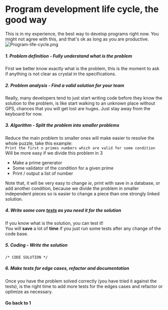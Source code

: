 # Program development life cycle, the good way
This is in my experience, the best way to  develop programs right now. You might not agree with this, and that's ok as long as you are productive. 
![Program-life-cycle.png](https://github.com/juliomatcom/blog/raw/master/content/Program-life-cycle.png)
##### 1. Problem definition - Fully understand what is the **problem**
First we better know exactly what is the problem, this is the moment to ask if anything is not clear as crystal in the specifications.

##### 2. Problem analysis - Find a valid **solution** for your team
Really, many developers tend to just start writing code before they know the solution to the problem, is like start walking to an unknown place without GPS, chances that you will get lost are huges. Just stay away from the keyboard for now.

##### 3. Algorithm - **Split** the problem into **smaller** problems
Reduce the main problem to smaller ones will make easier to resolve the whole puzzle, take this example:  
`Print the first n primes numbers which are valid for some condition`   
Will be more easy if we divide this problem in 3
- Make a prime generator
- Some validator of the condition for a given prime
- Print / output a list of number
 
Note that, it will be very easy to change *ie*, print with save in a database, or add another condition, because we divide the problem in smaller independent pieces so is easier to change a piece than one strongly linked solution.

##### 4. Write some core [tests](https://en.wikipedia.org/wiki/Test-driven_development) as you need it for the solution  
If you know what is the solution, you can test it!  
You will **save** a lot of **time** if you just run some tests after any change of the code base. 

##### 5. Coding - Write the solution
`/* CODE SOLUTION */ `

##### 6. Make tests for edge cases, refactor and documentation
Once you have the problem solved correctly (you have tried it against the tests), is the right time to add more tests for the edges cases and refactor or optimize as necessary.


#### Go back to 1
